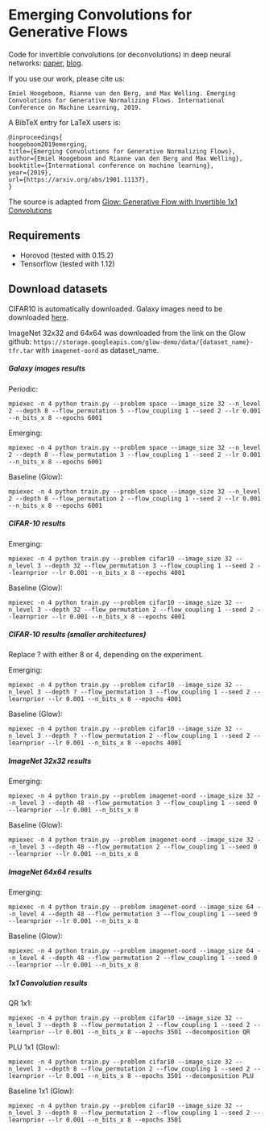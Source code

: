 # Emerging Convolutions for Generative Flows

Code for invertible convolutions (or deconvolutions) in deep neural networks: [paper](https://arxiv.org/abs/1901.11137), [blog](https://ehoogeboom.github.io/post/invertible_convs/).

If you use our work, please cite us: 
```
Emiel Hoogeboom, Rianne van den Berg, and Max Welling. Emerging Convolutions for Generative Normalizing Flows. International Conference on Machine Learning, 2019.
```

A BibTeX entry for LaTeX users is:
```
@inproceedings{
hoogeboom2019emerging,
title={Emerging Convolutions for Generative Normalizing Flows},
author={Emiel Hoogeboom and Rianne van den Berg and Max Welling},
booktitle={International conference on machine learning},
year={2019},
url={https://arxiv.org/abs/1901.11137},
}
```

The source is adapted from [Glow: Generative Flow with Invertible 1x1 Convolutions](https://github.com/openai/glow)

## Requirements
- Horovod (tested with 0.15.2)
- Tensorflow (tested with 1.12)

## Download datasets
CIFAR10 is automatically downloaded.
Galaxy images need to be downloaded [here](https://github.com/SpaceML/merger_transfer_learning).

ImageNet 32x32 and 64x64 was downloaded from the link on the Glow github: `https://storage.googleapis.com/glow-demo/data/{dataset_name}-tfr.tar`
with `imagenet-oord` as dataset_name. 


##### Galaxy images results

Periodic:
```
mpiexec -n 4 python train.py --problem space --image_size 32 --n_level 2 --depth 8 --flow_permutation 5 --flow_coupling 1 --seed 2 --lr 0.001 --n_bits_x 8 --epochs 6001
```

Emerging:
```
mpiexec -n 4 python train.py --problem space --image_size 32 --n_level 2 --depth 8 --flow_permutation 3 --flow_coupling 1 --seed 2 --lr 0.001 --n_bits_x 8 --epochs 6001
```

Baseline (Glow):
```
mpiexec -n 4 python train.py --problem space --image_size 32 --n_level 2 --depth 8 --flow_permutation 2 --flow_coupling 1 --seed 2 --lr 0.001 --n_bits_x 8 --epochs 6001
```

##### CIFAR-10 results

Emerging:
```
mpiexec -n 4 python train.py --problem cifar10 --image_size 32 --n_level 3 --depth 32 --flow_permutation 3 --flow_coupling 1 --seed 2 --learnprior --lr 0.001 --n_bits_x 8 --epochs 4001
```

Baseline (Glow):
```
mpiexec -n 4 python train.py --problem cifar10 --image_size 32 --n_level 3 --depth 32 --flow_permutation 2 --flow_coupling 1 --seed 2 --learnprior --lr 0.001 --n_bits_x 8 --epochs 4001
```


##### CIFAR-10 results (smaller architectures)

Replace ? with either 8 or 4, depending on the experiment.

Emerging:
```
mpiexec -n 4 python train.py --problem cifar10 --image_size 32 --n_level 3 --depth ? --flow_permutation 3 --flow_coupling 1 --seed 2 --learnprior --lr 0.001 --n_bits_x 8 --epochs 4001
```

Baseline (Glow):
```
mpiexec -n 4 python train.py --problem cifar10 --image_size 32 --n_level 3 --depth ? --flow_permutation 2 --flow_coupling 1 --seed 2 --learnprior --lr 0.001 --n_bits_x 8 --epochs 4001
```

##### ImageNet 32x32 results

Emerging:
```
mpiexec -n 4 python train.py --problem imagenet-oord --image_size 32 --n_level 3 --depth 48 --flow_permutation 3 --flow_coupling 1 --seed 0 --learnprior --lr 0.001 --n_bits_x 8
```

Baseline (Glow):
```
mpiexec -n 4 python train.py --problem imagenet-oord --image_size 32 --n_level 3 --depth 48 --flow_permutation 2 --flow_coupling 1 --seed 0 --learnprior --lr 0.001 --n_bits_x 8
```


##### ImageNet 64x64 results
Emerging:
```
mpiexec -n 4 python train.py --problem imagenet-oord --image_size 64 --n_level 4 --depth 48 --flow_permutation 3 --flow_coupling 1 --seed 0 --learnprior --lr 0.001 --n_bits_x 8
```

Baseline (Glow):
```
mpiexec -n 4 python train.py --problem imagenet-oord --image_size 64 --n_level 4 --depth 48 --flow_permutation 2 --flow_coupling 1 --seed 0 --learnprior --lr 0.001 --n_bits_x 8
```


##### 1x1 Convolution results
QR 1x1:
```
mpiexec -n 4 python train.py --problem cifar10 --image_size 32 --n_level 3 --depth 8 --flow_permutation 2 --flow_coupling 1 --seed 2 --learnprior --lr 0.001 --n_bits_x 8 --epochs 3501 --decomposition QR
```

PLU 1x1 (Glow):
```
mpiexec -n 4 python train.py --problem cifar10 --image_size 32 --n_level 3 --depth 8 --flow_permutation 2 --flow_coupling 1 --seed 2 --learnprior --lr 0.001 --n_bits_x 8 --epochs 3501 --decomposition PLU
```

Baseline 1x1 (Glow):
```
mpiexec -n 4 python train.py --problem cifar10 --image_size 32 --n_level 3 --depth 8 --flow_permutation 2 --flow_coupling 1 --seed 2 --learnprior --lr 0.001 --n_bits_x 8 --epochs 3501
```



